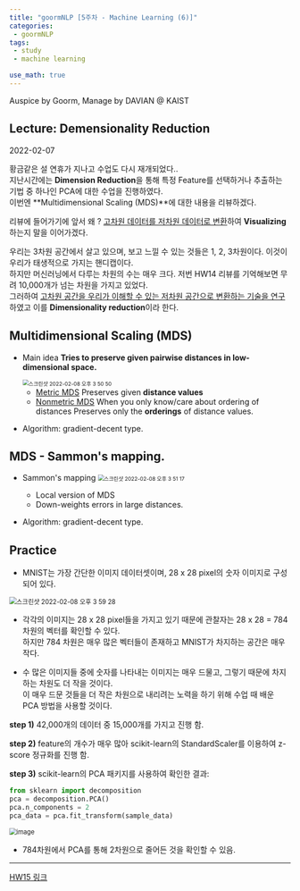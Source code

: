 ```yaml
---
title: "goormNLP [5주차 - Machine Learning (6)]"  
categories:
 - goormNLP
tags:
 - study
 - machine learning

use_math: true
---
```


Auspice by Goorm, Manage by DAVIAN @ KAIST

## Lecture: Demensionality Reduction

2022-02-07

황금같은 설 연휴가 지나고 수업도 다시 재개되었다..  
지난시간에는 **Dimension Reduction**을 통해 특정 Feature를 선택하거나 추출하는 기법 중 하나인 PCA에 대한 수업을 진행하였다.  
이번엔 **Multidimensional Scaling (MDS)**에 대한 내용을 리뷰하겠다.  

리뷰에 들어가기에 앞서 왜 ? <u>고차원 데이터를 저차원 데이터로 변환</u>하여 **Visualizing**하는지 말을 이어가겠다.

우리는 3차원 공간에서 살고 있으며, 보고 느낄 수 있는 것들은 1, 2, 3차원이다. 이것이 우리가 태생적으로 가지는 핸디캡이다.  
하지만 머신러닝에서 다루는 차원의 수는 매우 크다. 저번 HW14 리뷰를 기억해보면 무려 10,000개가 넘는 차원을 가지고 있었다.  
그러하여 <u>고차원 공간을 우리가 이해할 수 있는 저차원 공간으로 변환하는 기술을 연구</u>하였고 이를 **Dimensionality reduction**이라 한다.



## Multidimensional Scaling (MDS)

- Main idea
    **Tries to preserve given pairwise distances in low-dimensional space.**

    <img src="https://user-images.githubusercontent.com/67947808/152933582-1c1f60c3-0218-4424-8d30-f95bebf856b3.png" alt="스크린샷 2022-02-08 오후 3 50 50" style="zoom:67%;" />

    - <u>Metric MDS</u>
    Preserves given **distance values** 
    - <u>Nonmetric MDS</u>
    When you only know/care about ordering of distances
    Preserves only the **orderings** of distance values.



- Algorithm: gradient-decent type. 



## MDS - Sammon's mapping.

- Sammon's mapping
    <img src="https://user-images.githubusercontent.com/67947808/152933627-183de09d-4cc1-478e-8536-af335488b817.png" alt="스크린샷 2022-02-08 오후 3 51 17" style="zoom:67%;" />
    - Local version of MDS
    - Down-weights errors in large distances.



- Algorithm: gradient-decent type. 



## Practice

- MNIST는 가장 간단한 이미지 데이터셋이며, 28 x 28 pixel의 숫자 이미지로 구성되어 있다.

<img src="https://user-images.githubusercontent.com/67947808/152934747-46ff3ff0-1c71-4329-bfe0-5b24b027fa39.png" alt="스크린샷 2022-02-08 오후 3 59 28" style="zoom: 80%;" />

- 각각의 이미지는 28 x 28 pixel들을 가지고 있기 때문에 관찰자는 28 x 28 = 784 차원의 벡터를 확인할 수 있다.  
하지만 784 차원은 매우 많은 벡터들이 존재하고 MNIST가 차지하는 공간은 매우 작다.

- 수 많은 이미지들 중에 숫자를 나타내는 이미지는 매우 드물고, 그렇기 때문에 차지하는 차원도 더 작을 것이다.  
  이 매우 드문 것들을 더 작은 차원으로 내리려는 노력을 하기 위해 수업 때 배운 PCA 방법을 사용할 것이다.



**step 1)** 42,000개의 데이터 중 15,000개를 가지고 진행 함.

**step 2)** feature의 개수가 매우 많아 scikit-learn의 StandardScaler를 이용하여 z-score 정규화를 진행 함.

**step 3)** scikit-learn의 PCA 패키지를 사용하여 확인한 결과:

```python
from sklearn import decomposition
pca = decomposition.PCA()
pca.n_components = 2
pca_data = pca.fit_transform(sample_data)
```

<img src="https://user-images.githubusercontent.com/67947808/152935326-4d46c09b-9cc7-4221-a02c-34e806e097fc.png" alt="image" style="zoom:80%;" />

- 784차원에서 PCA를 통해 2차원으로 줄어든 것을 확인할 수 있음.



---

[HW15 링크](https://github.com/wjh1065/goormNLP/blob/main/03_Machine_Learning/sol/%5BHW15%5D_Visualizing_MNIST.ipynb)
